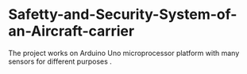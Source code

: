 # Safetty-and-Security-System-of-an-Aircraft-carrier
The project works on Arduino Uno microprocessor platform with many sensors for different purposes . 
